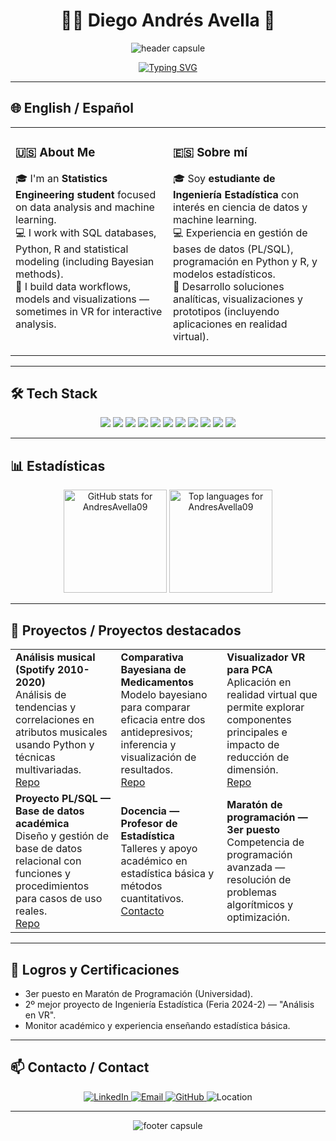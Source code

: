 <h1 align="center">👨‍💻 Diego Andrés Avella 🚀</h1>


<p align="center">
  <img src="https://capsule-render.vercel.app/api?type=waving&color=0:6A0DAD,100:7B0619&height=230&section=header&text=Diego%20Andrés%20Avella%20Acevedo&fontSize=42&fontColor=fff&animation=fadeIn&descAlignY=58&descAlign=50" alt="header capsule"/>
</p>



<div align="center">
  
[![Typing SVG](https://readme-typing-svg.herokuapp.com?font=Fira+Code&duration=2400&pause=800&color=8A2BE2&center=true&vCenter=true&width=720&lines=Bienvenido+a+mi+GitHub!+👋;Data+Science+%7C+Machine+Learning+%7C+Estad%C3%ADstica;Analizando+datos+con+Python+%26+R)](https://github.com/your-github-username)

</div>

---

## 🌐 English / Español

<table>
<tr>
<td width="50%" valign="top">

### 🇺🇸 About Me
🎓 I'm an **Statistics Engineering student** focused on data analysis and machine learning.  
💻 I work with SQL databases, Python, R and statistical modeling (including Bayesian methods).  
🔭 I build data workflows, models and visualizations — sometimes in VR for interactive analysis.  

</td>
<td width="50%" valign="top">

### 🇪🇸 Sobre mí
🎓 Soy **estudiante de Ingeniería Estadística** con interés en ciencia de datos y machine learning.  
💻 Experiencia en gestión de bases de datos (PL/SQL), programación en Python y R, y modelos estadísticos.  
🔭 Desarrollo soluciones analíticas, visualizaciones y prototipos (incluyendo aplicaciones en realidad virtual).  

</td>
</tr>
</table>

---

## 🛠️ Tech Stack

<p align="center">
  <img src="https://img.shields.io/badge/Python-6A0DAD?style=for-the-badge&logo=python&logoColor=white"/>
  <img src="https://img.shields.io/badge/R-7D3C98?style=for-the-badge&logo=r&logoColor=white"/>
  <img src="https://img.shields.io/badge/PL--SQL-7B61FF?style=for-the-badge&logo=oracle&logoColor=white"/>
  <img src="https://img.shields.io/badge/Java-8A2BE2?style=for-the-badge&logo=openjdk&logoColor=white"/>
  <img src="https://img.shields.io/badge/Haskell-8F6AD1?style=for-the-badge&logo=haskell&logoColor=white"/>
  <img src="https://img.shields.io/badge/SQL-6E2EA7?style=for-the-badge&logo=mysql&logoColor=white"/>
  <img src="https://img.shields.io/badge/Power_BI-7B3FBE?style=for-the-badge&logo=power-bi&logoColor=white"/>
  <img src="https://img.shields.io/badge/A-frame-7A33C9?style=for-the-badge&logo=globe&logoColor=white"/>
  <img src="https://img.shields.io/badge/Git-6F2DB8?style=for-the-badge&logo=git&logoColor=white"/>
  <img src="https://img.shields.io/badge/RStudio-7C3EE0?style=for-the-badge&logo=rstudio&logoColor=white"/>
  <img src="https://img.shields.io/badge/VS_Code-7037C7?style=for-the-badge&logo=visualstudiocode&logoColor=white"/>
</p>

---

## 📊 Estadísticas
<div align="center">
  <img height="165em" src="https://github-readme-stats.vercel.app/api?username=AndresAvella09&show_icons=true&theme=radical&count_private=true&hide_border=true" alt="GitHub stats for AndresAvella09"/>
  <img height="165em" src="https://github-readme-stats.vercel.app/api/top-langs/?username=AndresAvella09&layout=compact&langs_count=8&theme=radical&hide_border=true" alt="Top languages for AndresAvella09"/>
</div>


---

## 🌟 Proyectos / Proyectos destacados

<table>
  <tr>
    <td>
      <b>Análisis musical (Spotify 2010-2020)</b><br/>
      Análisis de tendencias y correlaciones en atributos musicales usando Python y técnicas multivariadas.<br/>
      <a href="#" target="_blank">Repo</a>
    </td>
    <td>
      <b>Comparativa Bayesiana de Medicamentos</b><br/>
      Modelo bayesiano para comparar eficacia entre dos antidepresivos; inferencia y visualización de resultados.<br/>
      <a href="#" target="_blank">Repo</a>
    </td>
    <td>
      <b>Visualizador VR para PCA</b><br/>
      Aplicación en realidad virtual que permite explorar componentes principales e impacto de reducción de dimensión.<br/>
      <a href="#" target="_blank">Repo</a>
    </td>
  </tr>
  <tr>
    <td>
      <b>Proyecto PL/SQL — Base de datos académica</b><br/>
      Diseño y gestión de base de datos relacional con funciones y procedimientos para casos de uso reales.<br/>
      <a href="#" target="_blank">Repo</a>
    </td>
    <td>
      <b>Docencia — Profesor de Estadística</b><br/>
      Talleres y apoyo académico en estadística básica y métodos cuantitativos.<br/>
      <a href="#" target="_blank">Contacto</a>
    </td>
    <td>
      <b>Maratón de programación — 3er puesto</b><br/>
      Competencia de programación avanzada — resolución de problemas algorítmicos y optimización.<br/>
    </td>
  </tr>
</table>

---

## 📜 Logros y Certificaciones

- 3er puesto en Maratón de Programación (Universidad).  
- 2º mejor proyecto de Ingeniería Estadística (Feria 2024-2) — "Análisis en VR".  
- Monitor académico y experiencia enseñando estadística básica.  

---

## 📫 Contacto / Contact

<div align="center">
  <a href="https://www.linkedin.com/in/avella09/">
    <img src="https://img.shields.io/badge/LinkedIn-Diego%20Avella-6A0DAD?style=for-the-badge&logo=linkedin&logoColor=white" alt="LinkedIn">
  </a>
  <a href="mailto:diegoandresavella@gmail.com">
    <img src="https://img.shields.io/badge/Email-diegoandresavella%40gmail.com-7D3C98?style=for-the-badge&logo=gmail&logoColor=white" alt="Email">
  </a>
  <a href="https://github.com/your-github-username/">
    <img src="https://img.shields.io/badge/GitHub-AndresAvella09-7B61FF?style=for-the-badge&logo=github&logoColor=white" alt="GitHub">
  </a>
  <img src="https://img.shields.io/badge/Location-Bogot%C3%A1,%20Colombia-8A2BE2?style=for-the-badge&logo=google-maps&logoColor=white" alt="Location">
</div>

---

<p align="center">
  <img src="https://capsule-render.vercel.app/api?type=waving&color=0:6A0DAD,100:7D3C98&height=110&section=footer" alt="footer capsule"/>
</p>

<p align="center">
  <a href="https://github.com/your-github-username">
    <img src="https://komarev.com/ghpvc/?username=your-github-username&color=8A2BE2&style
